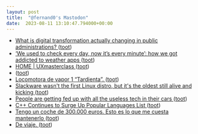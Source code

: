```yaml
---
layout: post
title:  "@fernand0's Mastodon"
date:  2023-08-11 13:10:47.794000+00:00
---
```

*  [What is digital transformation actually changing in public administrations? ](https://inesmergel.wordpress.com/2023/08/02/what-is-digital-transformation-actually-changing-in-public-administrations) ([toot](https://mastodon.social/@fernand0/110871147169126620))
*  [‘We used to check every day, now it’s every minute’: how we got addicted to weather apps ](https://www.theguardian.com/us-news/2023/jul/17/weather-apps-addiction-climate-crisis-anxiet) ([toot](https://mastodon.social/@fernand0/110870917883521691))
*  [HOME \| UXmasterclass  ](https://www.uxmasterclass.com/) ([toot](https://mastodon.social/@fernand0/110870738579574654))
*  [ ](https://mastodon.social/@VictorMoral) ([toot](https://mastodon.social/@fernand0/110870733848247994))
*  [Locomotora de vapor 1 “Tardienta”. ](https://www.flickr.com/photos/fernand0/53095204433) ([toot](https://mastodon.social/@fernand0/110870545234421875))
*  [Slackware wasn't the first Linux distro, but it's the oldest still alive and kicking ](https://www.theregister.com/2023/07/20/slackware_turns_30) ([toot](https://mastodon.social/@fernand0/110870412965562097))
*  [People are getting fed up with all the useless tech in their cars ](https://www.theverge.com/23801545/car-infotainment-customer-satisifaction-survey-jd-powe) ([toot](https://mastodon.social/@fernand0/110870171095206010))
*  [C++ Continues to Surge Up Popular Languages List ](https://www.dice.com/career-advice/c-continues-to-surge-up-popular-languages-lis) ([toot](https://mastodon.social/@fernand0/110870068608686067))
*  [Tengo un coche de 300.000 euros. Esto es lo que me cuesta mantenerlo ](https://www.xataka.com/movilidad/tengo-coche-300-000-euros-esto-que-me-cuesta-mantenerl) ([toot](https://mastodon.social/@fernand0/110869725440275421))
*  [De viaje. ](https://avecesunafoto.wordpress.com/2023/08/10/de-viaje) ([toot](https://mastodon.social/@fernand0/110866530934369179))
